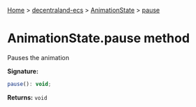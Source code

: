 [Home](./index) &gt; [decentraland-ecs](./decentraland-ecs.md) &gt; [AnimationState](./decentraland-ecs.animationstate.md) &gt; [pause](./decentraland-ecs.animationstate.pause.md)

# AnimationState.pause method

Pauses the animation

**Signature:**
```javascript
pause(): void;
```
**Returns:** `void`

